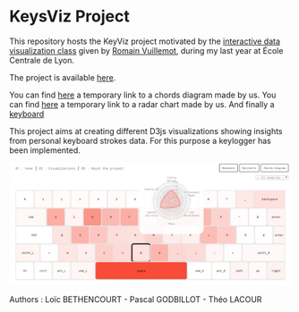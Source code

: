 # KeysViz Project

This repository hosts the KeyViz project motivated by the [interactive data visualization class](https://github.com/LyonDataViz/MOS5.5-Dataviz) given by [Romain Vuillemot](https://github.com/romsson), during my last year at École Centrale de Lyon.

The project is available [here](https://tridet.github.io/KeysViz/index.html).

You can find [here](https://tridet.github.io/KeysViz/Chords_viz.html) a temporary link to a chords diagram made by us.
You can find [here](https://tridet.github.io/KeysViz/radar_viz.html) a temporary link to a radar chart made by us.
And finally a [keyboard](https://tridet.github.io/KeysViz/keyboard_viz.html)

This project aims at creating different D3js visualizations showing insights from personal keyboard strokes data. For this purpose a keylogger has been implemented.

![Main page](/assets/images/main.png)

Authors : Loïc BETHENCOURT - Pascal GODBILLOT - Théo LACOUR

